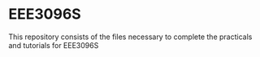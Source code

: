 # EEE3096S

This repository consists of the files necessary to complete the practicals and tutorials for EEE3096S
